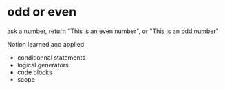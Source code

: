 # odd or even

ask a number, return "This is an even number", or "This is an odd number"

Notion learned and applied

- conditionnal statements
- logical generators
- code blocks 
- scope
